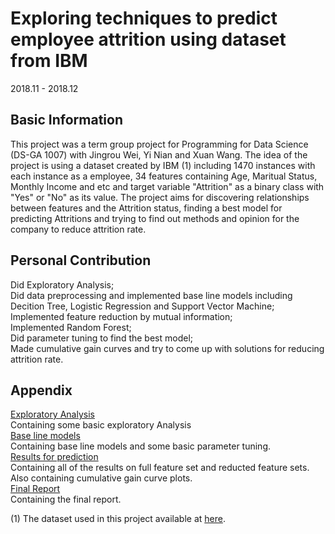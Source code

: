 # Exploring techniques to predict employee attrition using dataset from IBM
2018.11 - 2018.12
## Basic Information
This project was a term group project for Programming for Data Science (DS-GA 1007) with Jingrou Wei, Yi Nian and Xuan Wang. The idea of the project is using a dataset created by IBM (1) including 1470 instances with each instance as a employee, 34 features containing Age, Maritual Status, Monthly Income and etc and target variable "Attrition" as a binary class with "Yes" or "No" as its value. The project aims for discovering relationships between features and the Attrition status, finding a best model for predicting Attritions and trying to find out methods and opinion for the company to reduce attrition rate.

## Personal Contribution
Did Exploratory Analysis;\
Did data preprocessing and implemented base line models including Decition Tree, Logistic Regression and Support Vector Machine;\
Implemented feature reduction by mutual information;\
Implemented Random Forest;\
Did parameter tuning to find the best model;\
Made cumulative gain curves and try to come up with solutions for reducing attrition rate.

## Appendix
[Exploratory Analysis](https://github.com/Heimine/School_Project/blob/master/IBM%20Attrition%20Analysis/DS_GA_1007%20Exploratory%20Analysis.ipynb)\
Containing some basic exploratory Analysis\
[Base line models](https://github.com/Heimine/School_Project/blob/master/IBM%20Attrition%20Analysis/DS_GA_1007%20Project_Prediction.ipynb)\
Containing base line models and some basic parameter tuning.\
[Results for prediction](https://github.com/Heimine/School_Project/blob/master/IBM%20Attrition%20Analysis/DS_GA_1007%20Project%20Edition2.ipynb)\
Containing all of the results on full feature set and reducted feature sets. Also containing cumulative gain curve plots.\
[Final Report](https://github.com/Heimine/School_Project/blob/master/IBM%20Attrition%20Analysis/Attrition%20Analysis%20of%20IBM.pdf)\
Containing the final report.

(1) The dataset used in this project available at [here](https://www.kaggle.com/pavansubhasht/ibm-hr-analytics-attrition-dataset).

